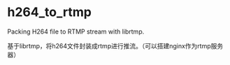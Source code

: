 # h264_to_rtmp
Packing H264 file to RTMP stream with librtmp.

基于librtmp，将h264文件封装成rtmp进行推流。（可以搭建nginx作为rtmp服务器）
